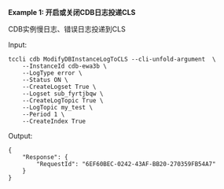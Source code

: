 **Example 1: 开启或关闭CDB日志投递CLS**

CDB实例慢日志、错误日志投递到CLS

Input: 

```
tccli cdb ModifyDBInstanceLogToCLS --cli-unfold-argument  \
    --InstanceId cdb-ewa3b \
    --LogType error \
    --Status ON \
    --CreateLogset True \
    --Logset sub_fyrtjbqw \
    --CreateLogTopic True \
    --LogTopic my_test \
    --Period 1 \
    --CreateIndex True
```

Output: 
```
{
    "Response": {
        "RequestId": "6EF60BEC-0242-43AF-BB20-270359FB54A7"
    }
}
```


